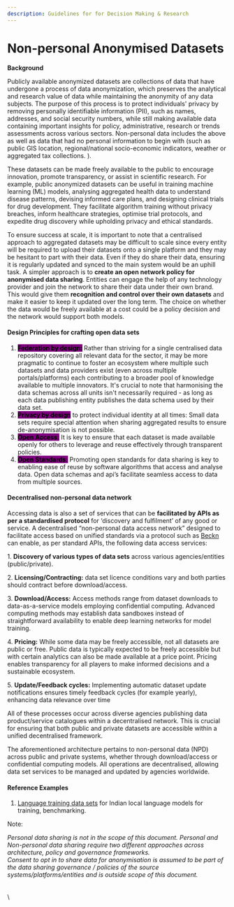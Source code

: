```yaml
---
description: Guidelines for for Decision Making & Research
---
```


# Non-personal Anonymised Datasets

**Background**

Publicly available anonymized datasets are collections of data that have undergone a process of data anonymization, which preserves the analytical and research value of data while maintaining the anonymity of any data subjects. The purpose of this process is to protect individuals' privacy by removing personally identifiable information (PII), such as names, addresses, and social security numbers, while still making available data containing important insights for policy, administrative, research or trends assessments across various sectors. Non-personal data includes the above as well as data that had no personal information to begin with (such as public GIS location, regional/national socio-economic indicators, weather or aggregated tax collections. ).

These datasets can be made freely available to the public to encourage innovation, promote transparency, or assist in scientific research. For example, public anonymized datasets can be useful in training machine learning (ML) models, analysing aggregated health data to understand disease patterns, devising informed care plans, and designing clinical trials for drug development. They facilitate algorithm training without privacy breaches, inform healthcare strategies, optimise trial protocols, and expedite drug discovery while upholding privacy and ethical standards.

To ensure success at scale, it is important to note that a centralised approach to aggregated datasets may be difficult to scale since every entity will be required to upload their datasets onto a single platform and they may be hesitant to part with their data. Even if they do share their data, ensuring it is regularly updated and synced to the main system would be an uphill task. A simpler approach is to **create an open network policy for anonymised data sharing**. Entities can engage the help of any technology provider and join the network to share their data under their own brand. This would give them **recognition and control over their own datasets** and make it easier to keep it updated over the long term. The choice on whether the data would be freely available at a cost could be a policy decision and the network would support both models.&#x20;

#### Design Principles for crafting open data sets&#x20;

1. <mark style="background-color:purple;">**Federation by design:**</mark> Rather than striving for a single centralised data repository covering all relevant data for the sector, it may be more pragmatic to continue to foster an ecosystem where multiple such datasets and data providers exist (even across multiple portals/platforms) each contributing to a broader pool of knowledge available to multiple innovators. It's crucial to note that harmonising the data schemas across all units isn't necessarily required - as long as each data publishing entity publishes the data schema used by their data set.&#x20;
2. <mark style="background-color:purple;">**Privacy by design**</mark> to protect individual identity at all times: Small data sets require special attention when sharing aggregated results to ensure de-anonymisation is not possible.
3. <mark style="background-color:purple;">**Open Access:**</mark> It is key to ensure that each dataset is made available openly for others to leverage and reuse effectively through transparent policies.&#x20;
4. <mark style="background-color:purple;">**Open Standards:**</mark> Promoting open standards for data sharing is key to enabling ease of reuse by software algorithms that access and analyse data. Open data schemas and api’s facilitate seamless access to data from multiple sources.&#x20;

#### Decentralised non-personal data network

Accessing data is also a set of services that can be **facilitated by APIs as per a standardised protocol** for ‘discovery and fulfilment’ of any good or service. A decentralised “non-personal data access network” designed to facilitate access based on unified standards via a protocol such as [Beckn](https://becknprotocol.io/) can enable, as per standard APIs, the following data access services:&#x20;

1\. **Discovery of various types of data sets** across various agencies/entities (public/private).&#x20;

2\. **Licensing/Contracting:** data set licence conditions vary and both parties should contract before download/access.

3\. **Download/Access:** Access methods range from dataset downloads to data-as-a-service models employing confidential computing. Advanced computing methods may establish data sandboxes instead of straightforward availability to enable deep learning networks for model training.

4\. **Pricing:** While some data may be freely accessible, not all datasets are public or free. Public data is typically expected to be freely accessible but with certain analytics can also be made available at a price point. Pricing enables transparency for all players to make informed decisions and a sustainable ecosystem.

5\. **Update/Feedback cycles:** Implementing automatic dataset update notifications ensures timely feedback cycles (for example yearly), enhancing data relevance over time

All of these processes occur across diverse agencies publishing data product/service catalogues within a decentralised network. This is crucial for ensuring that both public and private datasets are accessible within a unified decentralised framework.&#x20;

The aforementioned architecture pertains to non-personal data (NPD) across public and private systems, whether through download/access or confidential computing models. All operations are decentralised, allowing data set services to be managed and updated by agencies worldwide.

#### Reference Examples

1. [Language training data sets](https://bhashini.gov.in/ulca/model/benchmark-datasets) for Indian local language models for training, benchmarking.

Note:&#x20;

_Personal data sharing is not in the scope of this document. Personal and Non-personal data sharing require two different approaches across architecture, policy and governance frameworks._\
_Consent to opt in to share data for anonymisation is assumed to be part of the data sharing governance / policies of the source systems/platforms/entities and is outside scope of this document._\
\
\
\
